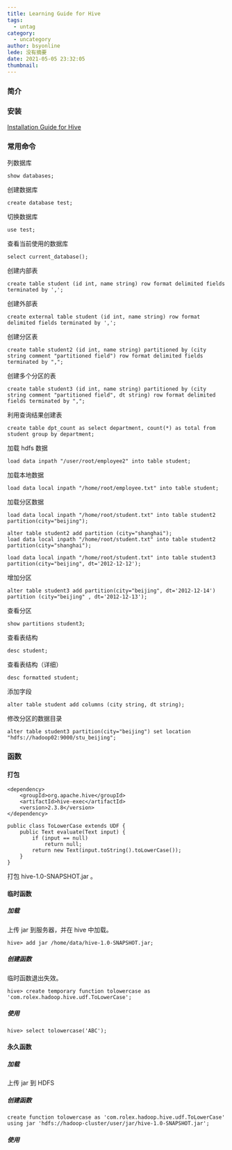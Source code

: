 ```yaml
---
title: Learning Guide for Hive
tags:
  - untag
category:
  - uncategory
author: bsyonline
lede: 没有摘要
date: 2021-05-05 23:32:05
thumbnail:
---
```




### 简介



### 安装

[Installation Guide for Hive](../../../../2021/04/14/installation-guide-for-hive/)

### 常用命令

列数据库

```
show databases;
```

创建数据库

```
create database test;
```

切换数据库

```
use test;
```

查看当前使用的数据库

```
select current_database();
```

创建内部表

```
create table student (id int, name string) row format delimited fields terminated by ',';
```

创建外部表

```
create external table student (id int, name string) row format delimited fields terminated by ',';
```

创建分区表

```
create table student2 (id int, name string) partitioned by (city string comment "partitioned field") row format delimited fields terminated by ",";
```

创建多个分区的表

```
create table student3 (id int, name string) partitioned by (city string comment "partitioned field", dt string) row format delimited fields terminated by ",";
```

利用查询结果创建表

```
create table dpt_count as select department, count(*) as total from student group by department;
```

加载 hdfs 数据

```
load data inpath "/user/root/employee2" into table student;
```

加载本地数据

```
load data local inpath "/home/root/employee.txt" into table student;
```

加载分区数据

```
load data local inpath "/home/root/student.txt" into table student2 partition(city="beijing");
```

```
alter table student2 add partition (city="shanghai");
load data local inpath "/home/root/student.txt" into table student2 partition(city="shanghai");
```

```
load data local inpath "/home/root/student.txt" into table student3 partition(city="beijing", dt='2012-12-12'); 
```

增加分区

```
alter table student3 add partition(city="beijing", dt='2012-12-14') partition (city="beijing" , dt='2012-12-13');
```

查看分区

```
show partitions student3;
```

查看表结构

```
desc student;
```

查看表结构（详细）

```
desc formatted student;
```

添加字段

```
alter table student add columns (city string, dt string);
```

修改分区的数据目录

```
alter table student3 partition(city="beijing") set location "hdfs://hadoop02:9000/stu_beijing";
```



### 函数

#### 打包

```
<dependency>
    <groupId>org.apache.hive</groupId>
    <artifactId>hive-exec</artifactId>
    <version>2.3.8</version>
</dependency>
```

```
public class ToLowerCase extends UDF {
    public Text evaluate(Text input) {
        if (input == null)
            return null;
        return new Text(input.toString().toLowerCase());
    }
}
```

打包 hive-1.0-SNAPSHOT.jar 。

#### 临时函数

##### 加载

上传 jar 到服务器，并在 hive 中加载。

```
hive> add jar /home/data/hive-1.0-SNAPSHOT.jar;
```

##### 创建函数

临时函数退出失效。

```
hive> create temporary function tolowercase as 'com.rolex.hadoop.hive.udf.ToLowerCase';
```

##### 使用

```
hive> select tolowercase('ABC');
```

#### 永久函数

##### 加载

上传 jar 到 HDFS

##### 创建函数

```
create function tolowercase as 'com.rolex.hadoop.hive.udf.ToLowerCase' using jar 'hdfs://hadoop-cluster/user/jar/hive-1.0-SNAPSHOT.jar';
```

##### 使用

```

```

